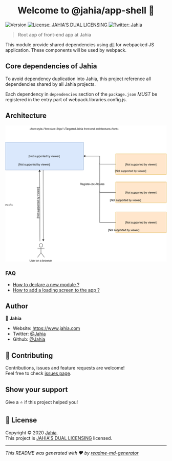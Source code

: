 <h1 align="center">Welcome to @jahia/app-shell 👋</h1>
<p>
  <img alt="Version" src="https://img.shields.io/badge/version-1.4.0-blue.svg?cacheSeconds=2592000" />
  <a href="./LICENSE.txt" target="_blank">
    <img alt="License: JAHIA'S DUAL LICENSING" src="https://img.shields.io/badge/License-JAHIA'S DUAL LICENSING-yellow.svg" />
  </a>
  <a href="https://twitter.com/Jahia" target="_blank">
    <img alt="Twitter: Jahia" src="https://img.shields.io/twitter/follow/Jahia.svg?style=social" />
  </a>
</p>

> Root app of front-end app at Jahia

This module provide shared dependencies using [dll](https://webpack.js.org/plugins/dll-plugin/) for webpacked JS application. These components will be used by webpack.

## Core dependencies of Jahia

To avoid dependency duplication into Jahia, this project reference all dependencies shared by all Jahia projects.

Each dependency in `dependencies` section of the `package.json` _MUST_ be registered in the entry part of webpack.libraries.config.js.

<detail><summary><h2>Architecture</h2></summary>

![Jahia Acrhitecture](./docs/imgs/jahia_architecture.svg)

</detail>

### FAQ

- [How to declare a new module ?](./docs/declare-new-module.md)
- [How to add a loading screen to the app ?](./docs/loading-screen.md)

## Author

👤 **Jahia**

* Website: https://www.jahia.com
* Twitter: [@Jahia](https://twitter.com/Jahia)
* Github: [@Jahia](https://github.com/Jahia)

## 🤝 Contributing

Contributions, issues and feature requests are welcome!<br />Feel free to check [issues page](https://jira.jahia.com).

## Show your support

Give a ⭐️ if this project helped you!

## 📝 License

Copyright © 2020 [Jahia](https://github.com/Jahia).<br />
This project is [JAHIA'S DUAL LICENSING](./LICENSE.txt) licensed.

***
_This README was generated with ❤️ by [readme-md-generator](https://github.com/kefranabg/readme-md-generator)_
